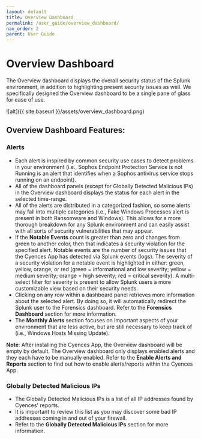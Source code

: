 ```yaml
---
layout: default
title: Overview Dashboard
permalink: /user_guide/overview_dashboard/
nav_order: 2
parent: User Guide
---
```


# Overview Dashboard
The Overview dashboard displays the overall security status of the Splunk environment, in addition to highlighting present security issues as well. We specifically designed the Overview dashboard to be a single pane of glass for ease of use.

![alt]({{ site.baseurl }}/assets/overview_dashboard.png)

## Overview Dashboard Features:

### Alerts
* Each alert is inspired by common security use cases to detect problems in your environment (i.e., Sophos Endpoint Protection Service is not Running is an alert that identifies when a Sophos antivirus service stops running on an endpoint).
* All of the dashboard panels (except for Globally Detected Malicious IPs) in the Overview dashboard displays the status for each alert in the selected time-range.
* All of the alerts are distributed in a categorized fashion, so some alerts may fall into multiple categories (i.e., Fake Windows Processes alert is present in both Ransomware and Windows). This allows for a more thorough breakdown for any Splunk environment and can easily assist with all sorts of security vulnerabilities that may appear. 
* If the **Notable Events** count is greater than zero and changes from green to another color, then that indicates a security violation for the specified alert. Notable events are the number of security issues that the Cyences App has detected via Splunk events (logs). The severity of a security violation for a notable event is highlighted in either: green, yellow, orange, or red (green = informational and low severity; yellow = medium severity; orange = high severity; red = critical severity). A multi-select filter for severity is present to allow Splunk users a more customizable view based on their security needs.  
* Clicking on any row within a dashboard panel retrieves more information about the selected alert. By doing so, it will automatically redirect the Splunk user to the Forensics dashboard. Refer to the **Forensics Dashboard** section for more information. 
* The **Monthly Alerts** section focuses on important aspects of your environment that are less active, but are still necessary to keep track of (i.e., Windows Hosts Missing Update).

**Note**: After installing the Cyences App, the Overview dashboard will be empty by default. The Overview dashboard only displays enabled alerts and they each have to be manually enabled. Refer to the **Enable Alerts and Reports** section to find out how to enable alerts/reports within the Cyences App.

### Globally Detected Malicious IPs
* The Globally Detected Malicious IPs is a list of all IP addresses found by Cyences' reports. 
* It is important to review this list as you may discover some bad IP addresses coming in and out of your firewall. 
* Refer to the **Globally Detected Malicious IPs** section for more information. 